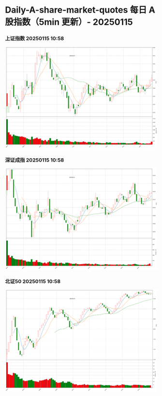 
# Daily-A-share-market-quotes 每日 A 股指数（5min 更新）- 20250115

### 上证指数 20250115 10:58
![](./fig/2025/1/20250115-sh000001.png)

### 深证成指 20250115 10:58
![](./fig/2025/1/20250115-sz399001.png)

### 北证50 20250115 10:58
![](./fig/2025/1/20250115-bj899050.png)
